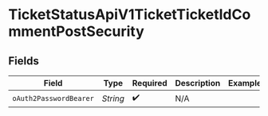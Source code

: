 # TicketStatusApiV1TicketTicketIdCommentPostSecurity


## Fields

| Field                  | Type                   | Required               | Description            | Example                |
| ---------------------- | ---------------------- | ---------------------- | ---------------------- | ---------------------- |
| `oAuth2PasswordBearer` | *String*               | :heavy_check_mark:     | N/A                    |                        |